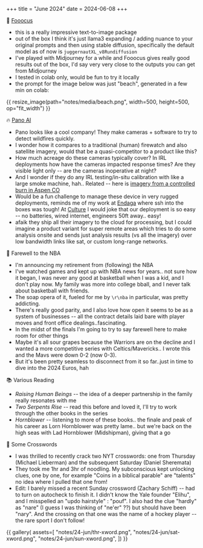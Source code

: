+++
title = "June 2024"
date = 2024-06-08
+++

:robot: [Fooocus](https://github.com/lllyasviel/Fooocus)
- this is a really impressive text-to-image package
- out of the box I think it's just
llama3 expanding / adding nuance to your original prompts
and then using stable diffusion,
specifically the default model as of now is `juggernautXL_v8Rundiffusion`
- I've played with Midjourney for a while and Fooocus gives really good results out of the box,
I'd say very very close to the outputs you can get from Midjourney
- I tested in colab only, would be fun to try it locally
- the prompt for the image below was just "beach",
generated in a few min on colab:

{{ resize_image(path="notes/media/beach.png", width=500, height=500, op="fit_width") }}


:fire: [Pano AI](https://pano.ai)
- Pano looks like a cool company!
They make cameras + software to try to detect wildfires quickly.
- I wonder how it compares to a traditional (human) firewatch
and also satellite imagery, would that be a quasi-competitor to a product like this?
- How much acreage do these cameras typically cover?
In IRL deployments how have the cameras impacted response times?
Are they visible light only -- are the cameras inoperative at night?
- And I wonder if they do any IRL testing/in-situ calibration with like a large smoke machine, hah..
Related -- here is [imagery from a controlled burn in Aspen CO](https://www.youtube.com/watch?v=zqqPFw8Dftw)
- Would be a fun challenge to manage these device in very rugged deployments,
reminds me of my work at [Endaga](@/projects/eno/index.md) where ssh into the boxes was tough!
At [Culture](@/projects/culture/index.md) I would joke that our deployment is so easy
-- no batteries, wired internet, engineers 50ft away.. easy!
- afaik they ship all their imagery to the cloud for processing,
but I could imagine a product variant for super remote areas which tries to do some analysis onsite and
sends just analysis results (vs all the imagery) over low bandwidth links like sat, or custom long-range networks.


:basketball: Farewell to the NBA
- I'm announcing my retirement from (following) the NBA
- I've watched games and kept up with NBA news for years.. not sure how it began,
I was never any good at basketball when I was a kid, and I don't play now.
My family was more into college bball, and I never talk about basketball with friends.
- The soap opera of it, fueled for me by `\r\nba` in particular, was pretty addicting.
- There's really good parity, and I also love how open it seems to be as a system of businesses --
all the contract details laid bare with player moves and front office dealings..fascinating.
- In the midst of the finals I'm going to try to say farewell here to make room for other things
- Maybe it's all sour grapes because the Warriors are on the decline
and I wanted a more competitive series with Celtics/Mavericks.. I wrote this and the Mavs were down 0-2 (now 0-3).
- But it's been pretty seamless to disconnect from it so far..just in time to dive into the 2024 Euros, hah


:books: Various Reading
- _Raising Human Beings_ -- the idea of a deeper partnership in the family really resonates with me
- _Two Serpents Rise_ -- read this before and loved it, I'll try to work through the other books in the series
- _Hornblower_ -- listening to more of these books..
the finale and peak of his career as Lorn Hornblower was pretty lame..
but we're back on the high seas with Lad Hornblower (Midshipman), giving that a go


:jigsaw: Some Crosswords
- I was thrilled to recently crack two NYT crosswords:
one from Thursday (Michael Lieberman) and the subsequent Saturday (Daniel Sheremata)
- They took me 1hr and 3hr of noodling.
My subconscious kept unlocking clues, one by one, for example
"Coins in a biblical parable" are "talents"
no idea where I pulled that one from!
- Edit: I barely missed a recent Sunday crossword (Zachary Schiff) --
had to turn on autocheck to finish it.
I didn't know the Yale founder "Elihu",
and I misspelled an "updo hairstyle" : "pouf".
I also had the clue "hardly" as "nare"
(I guess I was thinking of "ne'er" ??)
but should have been "nary".
And the crossing on that one was the name of a hockey player --
the rare sport I don't follow!

{{ gallery(
  assets=[
    "notes/24-jun/thr-xword.png",
    "notes/24-jun/sat-xword.png",
    "notes/24-jun/sun-xword.png",
  ])
}}
